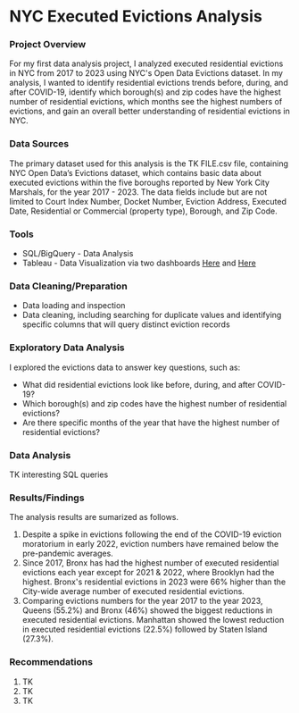 # NYC Executed Evictions Analysis

### Project Overview

For my first data analysis project, I analyzed executed residential evictions in NYC from 2017 to 2023 using NYC's Open Data Evictions dataset. In my analysis, I wanted to identify residential evictions trends before, during, and after COVID-19, identify which borough(s) and zip codes have the highest number of residential evictions, which months see the highest numbers of evictions, and gain an overall better understanding of residential evictions in NYC.

### Data Sources

The primary dataset used for this analysis is the TK FILE.csv file, containing NYC Open Data’s Evictions dataset, which contains basic data about executed evictions within the five boroughs reported by New York City Marshals, for the year 2017 - 2023. The data fields include but are not limited to Court Index Number, Docket Number, Eviction Address, Executed Date, Residential or Commercial (property type), Borough, and Zip Code.

### Tools

- SQL/BigQuery - Data Analysis
- Tableau - Data Visualization via two dashboards [Here](https://public.tableau.com/views/NYCResidentialEvictionsOverview/NYCevictionsoverviewdashboard?:language=en-US&:display_count=n&:origin=viz_share_link) and [Here](https://public.tableau.com/views/BronxEvictionsDashboard/Bronxevictionsdashboard?:language=en-US&:display_count=n&:origin=viz_share_link)

### Data Cleaning/Preparation

- Data loading and inspection
- Data cleaning, including searching for duplicate values and identifying specific columns that will query distinct eviction records

### Exploratory Data Analysis

I explored the evictions data to answer key questions, such as: 
- What did residential evictions look like before, during, and after COVID-19?
- Which borough(s) and zip codes have the highest number of residential evictions?
- Are there specific months of the year that have the highest number of residential evictions?

### Data Analysis

TK interesting SQL queries

### Results/Findings
The analysis results are sumarized as follows.
1. Despite a spike in evictions following the end of the COVID-19 eviction moratorium in early 2022, eviction numbers have remained below the pre-pandemic averages.
2. Since 2017, Bronx has had the highest number of executed residential evictions each year except for 2021 & 2022, where Brooklyn had the highest. Bronx's residential evictions in 2023 were 66% higher than the City-wide average number of executed residential evictions.
3. Comparing evictions numbers for the year 2017 to the year 2023, Queens (55.2%) and Bronx (46%) showed the biggest reductions in executed residential evictions. Manhattan showed the lowest reduction in executed residential evictions (22.5%) followed by Staten Island (27.3%).

### Recommendations
1. TK
2. TK
3. TK

